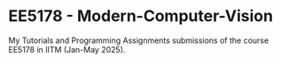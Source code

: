 # EE5178 - Modern-Computer-Vision
My Tutorials and Programming Assignments submissions of the course EE5178 in IITM (Jan-May 2025).
